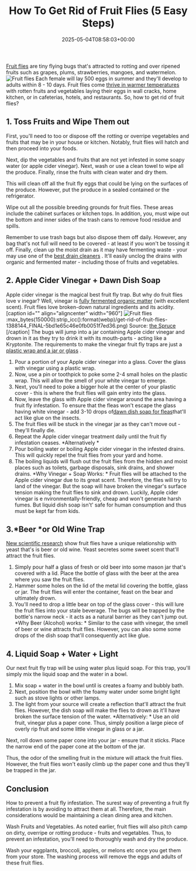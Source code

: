 ﻿---
layout: post
title: How To Get Rid of Fruit Flies (5 Easy Steps)
date: '2025-05-04T08:58:03+00:00'
categories:
- Flies
- Guide
tags: []
slug: /how-to-get-rid-of-fruit-flies/
lastmod: 2025-05-07T12:21:27+03:00
---

[Fruit flies](https://pestpolicy.com/)
are tiny flying bugs that's attracted to rotting and over ripened fruits such as grapes, plums, strawberries, mangoes, and watermelon.
![Fruit flies](/images/get-rid-of-fruit-flies-1388144_FINAL.png)
Each female will lay 500 eggs in summer and they'll develop to adults within 8 - 10 days.
Fruit flies come
[thrive in warmer temperatures](https://pestpolicy.com/where-do-fruit-flies-come-from/)
with rotten fruits and vegetables laying their eggs in wall cracks,
home kitchen, or in cafeterias, hotels, and restaurants. So, how to get rid of fruit flies?
## 1. Toss Fruits and Wipe Them out
First, you'll need to too or dispose off the rotting or overripe vegetables and fruits that may be in your house or kitchen. Notably, fruit flies will hatch and then proceed into your foods.

Next, dip the vegetables and fruits that are not yet infested in some soapy water (or apple cider vinegar). Next, wash or use a clean towel to wipe all the produce. Finally, rinse the fruits with clean water and dry them.

This will clean off all the fruit fly eggs that could be lying on the surfaces of the produce. However, put the produce in a sealed contained or the refrigerator.

Wipe out all the possible breeding grounds for fruit flies. These areas include the cabinet surfaces or kitchen tops. In addition, you, must wipe out the bottom and inner sides of the trash cans to remove food residue and spills.

Remember to use trash bags but also dispose them off daily. However, any bag that's not full will need to be covered - at least if you won't be tossing it off.
Finally, clean up the moist drain as it may have fermenting waste - your may use one of the
[best drain cleaners](https://pestpolicy.com/best-drain-cleaner/)
. It'll easily unclog the drains with organic and fermented mater - including those of fruits and vegetables.

## 2. Apple Cider Vinegar + Dawn Dish Soap
Apple cider vinegar is the magical best fruit fly trap. But why do fruit flies love v
inegar? Well, vinegar is
[fully fermented organic matter](https://www.hsph.harvard.edu/nutritionsource/vinegar/)
(with excellent scent). Fruit flies love broken-down natural ingredients and its acidity.
[caption id="" align="aligncenter" width="960"]
![Fruit flies](/images/get-rid-of-fruit-flies-1388144_FINAL.png):max_bytes(150000):strip_icc():format(webp)/get-rid-of-fruit-flies-1388144_FINAL-5bd1e65c46e0fb0051f7ed36.png)
Source:
[the Spruce](https://www.thespruce.com/get-rid-of-fruit-flies-1388144)
[/caption]
The bugs will jump into a jar containing Apple cider vinegar and drown in it as they try to drink it with its mouth-parts - acting like a Kryptonite. The requirements to make the vinegar fruit fly traps are just a
[plastic wrap and a jar or glass](http://www.academia.edu/27434106/How_to_Get_Rid_Of_Fruit_Flies_with_a_Homemade_Fruit_Fly_Trap)
.
1. Pour a portion of your Apple cider vinegar into a glass. Cover the glass with vinegar using a plastic wrap.
2. Now, use a pin or toothpick to poke some 2-4 small holes on the plastic wrap. This will allow the smell of your white vinegar to emerge.
3. Next, you'll need to poke a bigger hole at the center of your plastic cover - this is where the fruit flies will gain entry into the glass.
4. Now, leave the glass with Apple cider vinegar around the area having a fruit fly infestation. To ensure that the fleas won't escape the glass having white vinegar - add 3-10 drops of[dawn dish soap for fleas](https://pestpolicy.com/dawn-dish-soap-for-fleas/)that'll act like glue on the insects.
5. The fruit flies will be stuck in the vinegar jar as they can't move out - they'll finally die.
6. Repeat the Apple cider vinegar treatment daily until the fruit fly infestation ceases.
*Alternatively *
1. Pour boiling water or boiling Apple cider vinegar in the infested drains. This will quickly repel the fruit flies from your yard and home.
2. The boiling liquids will flush out the fruit flies from the hidden and moist places such as toilets, garbage disposals, sink drains, and shower drains.
*Why Vinegar + Soap Works: *
Fruit flies will be attached to the Apple cider vinegar due to its great scent. Therefore, the flies will try to land of the vinegar. But the soap will have broken the vinegar's surface tension making the fruit flies to sink and drown.
Luckily,
Apple cider vinegar is e
nvironmentally-friendly, cheap and won't generate harsh fumes. But liquid dish soap isn't' safe for human consumption and thus must be kept far from kids.
## 3.*Beer *or Old Wine Trap
[New scientific research](https://www.sciencemag.org/news/2014/10/better-smelling-beer-thanks-fruit-flies)
show fruit flies have a unique relationship with yeast that's is beer or old wine. Yeast secretes some sweet scent that'll attract the fruit flies.
1. Simply pour half a glass of fresh or old beer into some mason jar that's covered with a lid. Place the bottle of glass with the beer at the area where you saw the fruit flies.
2. Hammer some holes on the lid of the metal lid covering the bottle, glass or jar. The fruit flies will enter the container, feast on the bear and ultimately drown.
3. You'll need to drop a little bear on top of the glass cover - this will lure the fruit flies into your stale beverage. The bugs will be trapped by the bottle's narrow neck - it acts as a natural barrier as they can't jump out.
*Why Beer (Alcohol) works: *
Similar to the case with vinegar, the smell of beer or wine attracts fruit flies. However, you can also some some drops of the dish soap that'll consequently act like glue.
## 4. Liquid Soap + Water + Light
Our next fruit fly trap will be using water plus liquid soap. For this trap, you'll simply mix the liquid soap and the water in a bowl.
1. Mix soap + water in the bowl until is creates a foamy and bubbly bath.
2. Next, position the bowl with the foamy water under some bright light such as stove lights or other lamps.
3. The light from your source will create a reflection that'll attract the fruit flies. However, the dish soap will make the flies to drown as it'll have broken the surface tension of the water.
*Alternatively: *
Use an old fruit, vinegar plus a paper cone. Thus, simply position a large piece of overly rip fruit and some little vinegar in glass or a jar.

Next, roll down some paper cone into your jar - ensure that it sticks. Place the narrow end of the paper cone at the bottom of the jar.

Thus, the odor of the smelling fruit in the mixture will attack the fruit flies. However, the fruit flies won't easily climb up the paper cone and thus they'll be trapped in the jar.
## Conclusion
How to prevent a fruit fly infestation. The surest way of preventing a fruit fly infestation is by avoiding to attract them at all. Therefore, the main considerations would be maintaining a clean dining area and kitchen.

Wash Fruits and Vegetables. As noted earlier, fruit flies will also pitch camp on dirty, overripe or rotting produce - fruits and vegetables. Thus, to prevent an infestation, you'll need to thoroughly wash and dry the produce.

Wash your eggplants, broccoli, apples, or melons etc once you get them from your store. The washing process will remove the eggs and adults of these fruit flies.